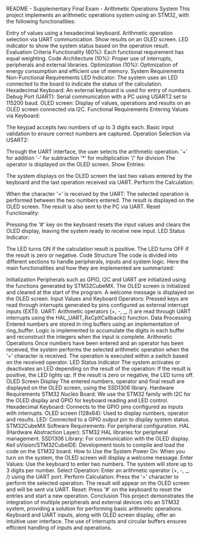 README - Supplementary Final Exam - Arithmetic Operations System This project implements an arithmetic operations system using an STM32, with the following functionalities:

Entry of values ​​using a hexadecimal keyboard. Arithmetic operation selection via UART communication. Show results on an OLED screen. LED indicator to show the system status based on the operation result. Evaluation Criteria Functionality (60%): Each functional requirement has equal weighting. Code Architecture (10%): Proper use of interrupts, peripherals and external libraries. Optimization (10%): Optimization of energy consumption and efficient use of memory. System Requirements Non-Functional Requirements LED Indicator: The system uses an LED connected to the board to indicate the status of the calculation. Hexadecimal Keyboard: An external keyboard is used for entry of numbers. Debug Port (UART): Serial communication with a PC using USART2 set to 115200 baud. OLED screen: Display of values, operations and results on an OLED screen connected via I2C. Functional Requirements Entering Values ​​via Keyboard:

The keypad accepts two numbers of up to 3 digits each. Basic input validation to ensure correct numbers are captured. Operation Selection via USART2:

Through the UART interface, the user selects the arithmetic operation. '+' for addition '-' for subtraction '\*' for multiplication '/' for division The operator is displayed on the OLED screen. Show Entries:

The system displays on the OLED screen the last two values ​​entered by the keyboard and the last operation received via UART. Perform the Calculation:

When the character '=' is received by the UART: The selected operation is performed between the two numbers entered. The result is displayed on the OLED screen. The result is also sent to the PC via UART. Reset Functionality:

Pressing the '#' key on the keyboard resets the input values ​​and clears the OLED display, leaving the system ready to receive new input. LED Status Indicator:

The LED turns ON if the calculation result is positive. The LED turns OFF if the result is zero or negative. Code Structure The code is divided into different sections to handle peripherals, inputs and system logic. Here the main functionalities and how they are implemented are summarized:

Initialization Peripherals such as GPIO, I2C and UART are initialized using the functions generated by STM32CubeMX. The OLED screen is initialized and cleared at the start of the program. A welcome message is displayed on the OLED screen. Input Values ​​and Keyboard Operators: Pressed keys are read through interrupts generated by pins configured as external interrupt inputs (EXTI). UART: Arithmetic operators (+, -, _, /) are read through UART interrupts using the HAL_UART_RxCpltCallback() function. Data Processing Entered numbers are stored in ring buffers using an implementation of ring_buffer. Logic is implemented to accumulate the digits in each buffer and reconstruct the integers when the input is complete. Arithmetic Operations Once numbers have been entered and an operator has been received, the system performs the selected arithmetic operation when the '=' character is received. The operation is executed within a switch based on the received operator. LED Status Indicator The system activates or deactivates an LED depending on the result of the operation: If the result is positive, the LED lights up. If the result is zero or negative, the LED turns off. OLED Screen Display The entered numbers, operator and final result are displayed on the OLED screen, using the SSD1306 library. Hardware Requirements STM32 Nucleo Board: We use the STM32 family with I2C for the OLED display and GPIO for keyboard reading and LED control. Hexadecimal Keyboard: Connects to the GPIO pins configured as inputs with interrupts. OLED screen (128x64): Used to display numbers, operator and results. LED: Connected to a GPIO output pin to display system status. STM32CubeMX Software Requirements: For peripheral configuration. HAL (Hardware Abstraction Layer): STM32 HAL libraries for peripheral management. SSD1306 Library: For communication with the OLED display. Keil uVision/STM32CubeIDE: Development tools to compile and load the code on the STM32 board. How to Use the System Power On: When you turn on the system, the OLED screen will display a welcome message. Enter Values: Use the keyboard to enter two numbers. The system will store up to 3 digits per number. Select Operation: Enter an arithmetic operator (+, -, _, /) using the UART port. Perform Calculation: Press the '=' character to perform the selected operation. The result will appear on the OLED screen and will be sent via UART. Reset: Press '#' on the keyboard to reset the entries and start a new operation. Conclusion This project demonstrates the integration of multiple peripherals and external devices into an STM32 system, providing a solution for performing basic arithmetic operations. Keyboard and UART inputs, along with OLED screen display, offer an intuitive user interface. The use of interrupts and circular buffers ensures efficient handling of inputs and operations.
